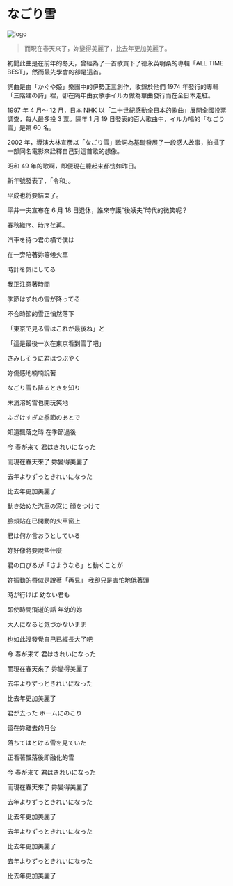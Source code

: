 # なごり雪

![logo](https://static.yancey.app/x1080-Kna.jpg)

> 而現在春天來了，妳變得美麗了，比去年更加美麗了。

初聞此曲是在前年的冬天，曾經為了一首歌買下了德永英明桑的專輯「ALL TIME BEST」，然而最先學會的卻是這首。

詞曲是由「かぐや姫」樂團中的伊勢正三創作，收錄於他們 1974 年發行的專輯「三階建の詩」裡，卻在隔年由女歌手イルカ做為單曲發行而在全日本走紅。

1997 年 4 月～ 12 月，日本 NHK 以「二十世紀感動全日本的歌曲」展開全國投票調查，每人最多投 3 票。隔年 1 月 19 日發表的百大歌曲中，イルカ唱的「なごり雪」是第 60 名。

2002 年，導演大林宣彥以「なごり雪」歌詞為基礎發展了一段感人故事，拍攝了一部同名電影來詮釋自己對這首歌的想像。

昭和 49 年的歌啊，即便現在聽起來都恍如昨日。

新年號發表了，「令和」。

平成也将要結束了。

平井一夫宣布在 6 月 18 日退休，誰來守護“後姨夫”時代的微笑呢？

春秋織序、時序荏苒。

汽車を待つ君の横で僕は

在一旁陪著妳等候火車

時計を気にしてる

我正注意著時間

季節はずれの雪が降ってる

不合時節的雪正悄然落下

「東京で見る雪はこれが最後ね」と

「這是最後一次在東京看到雪了吧」

さみしそうに君はつぶやく

妳傷感地喃喃說著

なごり雪も降るときを知り

未消溶的雪也開玩笑地

ふざけすぎた季節のあとで

知道飄落之時 在季節過後

今 春が来て 君はきれいになった

而現在春天來了 妳變得美麗了

去年よりずっときれいになった

比去年更加美麗了

動き始めた汽車の窓に 顔をつけて

臉頰貼在已開動的火車窗上

君は何か言おうとしている

妳好像將要說些什麼

君の口びるが「さようなら」と動くことが

妳振動的唇似是說著「再見」 我卻只是害怕地低著頭

時が行けば 幼ない君も

即使時間飛逝的話 年幼的妳

大人になると気づかないまま

也如此沒發覺自己已經長大了吧

今 春が来て 君はきれいになった

而現在春天來了 妳變得美麗了

去年よりずっときれいになった

比去年更加美麗了

君が去った ホームにのこり

留在妳離去的月台

落ちてはとける雪を見ていた

正看著飄落後即融化的雪

今 春が来て 君はきれいになった

而現在春天來了 妳變得美麗了

去年よりずっときれいになった

比去年更加美麗了

去年よりずっときれいになった

比去年更加美麗了

去年よりずっときれいになった

比去年更加美麗了
